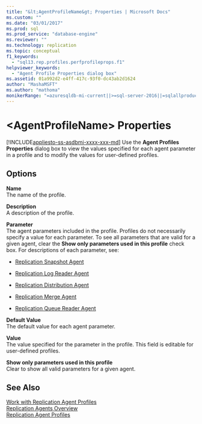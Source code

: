 ```yaml
---
title: "&lt;AgentProfileName&gt; Properties | Microsoft Docs"
ms.custom: ""
ms.date: "03/01/2017"
ms.prod: sql
ms.prod_service: "database-engine"
ms.reviewer: ""
ms.technology: replication
ms.topic: conceptual
f1_keywords: 
  - "sql13.rep.profiles.perfprofileprops.f1"
helpviewer_keywords: 
  - "Agent Profile Properties dialog box"
ms.assetid: 01a992d2-e4ff-417c-93f0-dc43ab2d1624
author: "MashaMSFT"
ms.author: "mathoma"
monikerRange: "=azuresqldb-mi-current||>=sql-server-2016||=sqlallproducts-allversions"
---
```

# &lt;AgentProfileName&gt; Properties
[!INCLUDE[appliesto-ss-asdbmi-xxxx-xxx-md](../../includes/appliesto-ss-asdbmi-xxxx-xxx-md.md)]
  Use the **Agent Profiles Properties** dialog box to view the values specified for each agent parameter in a profile and to modify the values for user-defined profiles.  
  
## Options  
 **Name**  
 The name of the profile.  
  
 **Description**  
 A description of the profile.  
  
 **Parameter**  
 The agent parameters included in the profile. Profiles do not necessarily specify a value for each parameter. To see all parameters that are valid for a given agent, clear the **Show only parameters used in this profile** check box. For descriptions of each parameter, see:  
  
-   [Replication Snapshot Agent](../../relational-databases/replication/agents/replication-snapshot-agent.md)  
  
-   [Replication Log Reader Agent](../../relational-databases/replication/agents/replication-log-reader-agent.md)  
  
-   [Replication Distribution Agent](../../relational-databases/replication/agents/replication-distribution-agent.md)  
  
-   [Replication Merge Agent](../../relational-databases/replication/agents/replication-merge-agent.md)  
  
-   [Replication Queue Reader Agent](../../relational-databases/replication/agents/replication-queue-reader-agent.md)  
  
 **Default Value**  
 The default value for each agent parameter.  
  
 **Value**  
 The value specified for the parameter in the profile. This field is editable for user-defined profiles.  
  
 **Show only parameters used in this profile**  
 Clear to show all valid parameters for a given agent.  
  
## See Also  
 [Work with Replication Agent Profiles](../../relational-databases/replication/agents/work-with-replication-agent-profiles.md)   
 [Replication Agents Overview](../../relational-databases/replication/agents/replication-agents-overview.md)   
 [Replication Agent Profiles](../../relational-databases/replication/agents/replication-agent-profiles.md)  
  
  
